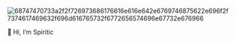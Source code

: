 ![68747470733a2f2f726973686176616e616e642e6769746875622e696f2f7374617469632f696d616765732f6772656574696e67732e676966](https://user-images.githubusercontent.com/76446378/163029669-3d2990e1-1b1b-445b-b9e7-d0a8ff187052.gif)

👋 Hi, I’m Spiritic

